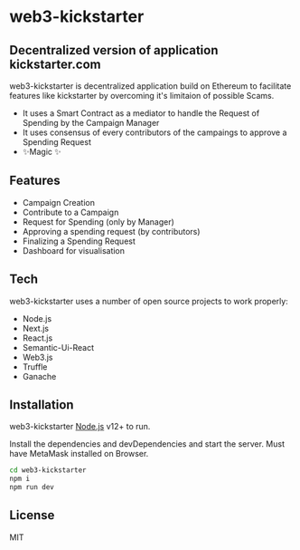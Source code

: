 # web3-kickstarter
## Decentralized version of application kickstarter.com

web3-kickstarter is decentralized application build on Ethereum to facilitate features like kickstarter by overcoming it's limitaion of possible Scams.

- It uses a Smart Contract as a mediator to handle the Request of Spending by the Campaign Manager
- It uses consensus of every contributors of the campaings to approve a Spending Request
- ✨Magic ✨

## Features

- Campaign Creation
- Contribute to a Campaign
- Request for Spending (only by Manager)
- Approving a spending request (by contributors)
- Finalizing a Spending Request
- Dashboard for visualisation


## Tech

web3-kickstarter uses a number of open source projects to work properly:

- Node.js
- Next.js
- React.js
- Semantic-Ui-React
- Web3.js
- Truffle
- Ganache


## Installation

web3-kickstarter [Node.js](https://nodejs.org/) v12+ to run.

Install the dependencies and devDependencies and start the server.
Must have MetaMask installed on Browser.

```sh
cd web3-kickstarter
npm i
npm run dev
```


## License

MIT

